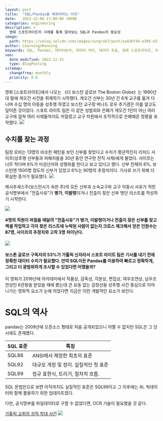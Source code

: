 ```yaml
---
layout: post
title:  "SQL/Pandas를 배워야하는 이유"
date:   2022-12-08 17:00:00 +0900
categories: engineering
description: >
  영화 스포트라이트의 사례를 통해 알아보는 SQL과 Pandas의 중요성
image: 
  path: https://velog.velcdn.com/images/sungrok7/post/aa436f44-a399-427d-ac22-1ab84dd0825b/image.png
author: LearningnRunning
keywords: SQL, Pandas, 데이터분석, 데이터 처리, 데이터 추출, 영화 스포트라이트, 데이터 엔지니어링
seo:
  date_modified: 2022-12-15
  type: BlogPosting
sitemap:
  changefreq: monthly
  priority: 0.8
---
```

영화 [스포트라이트]에서 나오는 《더 보스턴 글로브 The Boston Globe》는 1990년대 말에 게오건 사건을 취재하기 시작했다. 게오건 신부는 30년 간 6개 교구를 옮겨 다니며 수십 명의 아동을 성추행 하였고 보스턴 교구장 버나드 로우 추기경은 이를 알고도 덮어준 것이었다. 스포트 라이트 팀은 이 같은 성범죄와 은폐가 게오건 1인이 아닌 여러 교구에 걸쳐 여러 사제들까지도 저질렀고 교구 차원에서 조직적으로 은폐해온 정황을 포착했다. 
![](https://velog.velcdn.com/images/sungrok7/post/aa436f44-a399-427d-ac22-1ab84dd0825b/image.png)

## 수치를 찾는 과정
팀장 로비는 13명의 비슷한 패턴을 보인 신부를 찾았다고 수치가 평균적인지 리처드 사이프(성추행 신부들과 피해자들을 30년 동안 연구한 전직 사제)에게 물었다. 사이프는 너무 적다며 6%가 미성년자와 성행위를 한다고 보고 있다고 했다. 신부 전체의 6%, 보스턴엔 1500명 정도의 신부가 있었고 6%는 90명의 추정치이다. 기사로 쓰기 위해 더 확실한 증거가 필요했다.
![](https://velog.velcdn.com/images/sungrok7/post/5e3b69bf-fbdd-4ec5-9e49-b0d46cddaf05/image.png)

메사추세스주(보스턴시가 속한 주)의 모든 신부과 소속교구와 교구 이동시 사유가 적힌 공식명부에서 "전출사유"가 **병가**, **미발령**이거나 전출이 잦은 신부 명단 리스트를 작성하기 시작한다.

![](https://velog.velcdn.com/images/sungrok7/post/c071de85-ea6f-4b7c-b817-c435e95061ae/image.png)

#### 4명의 직원이 며칠을 매달려 "전출사유"가 **병가**, **미발령**이거나 전출이 잦은 신부를 찾고 엑셀 작업하고 각자 찾은 리스트에 누락된 사람이 없는지 크로스 체크해서 얻은 인원수는 87명, 사이프의 추정치와 고작 3명 차이난다.
![](https://velog.velcdn.com/images/sungrok7/post/49b85b74-4015-42e3-853a-65298a594692/image.jpg)
#### 보스톤 글로브 구독자의 53%가 가톨릭 신자라서 스포트 라이트 팀은 기사를 내기 전에 정확한 데이터 수치가 필요했다. 만약 SQL이든 Pandas를 이용하여 빠르고 정확하게, 그리고 더 광범위하게 조사할 수 있었다면 어땠을까?
이 영화가 2016년에 아카데미에서 작품상, 감독상, 각본상, 편집상, 여우조연상, 남우조연상인 6관왕을 받았을 때에 봤는데 큰 요동 없는 감정선을 성추행 사건 중심으로 이어나가는 영화적 요소가 눈에 띄었다면 지금은 이런 개발적인 요소가 보인다. 

# SQL의 역사
pandas는 2009년에 오픈소스 형태로 처음 공개되었으니 어쩔 수 없지만 SQL은 그 당시에도 존재했다.

|SQL 표준|특징|
|---|---|
|SQL86|ANSI에서 제정한 최초의 표준|
|SQL92|대규모 개정 및 정리. 실질적인 첫 표준|
|SQL99|정규 표현식, 트리거, 절차적 흐름.|
SQL 문법만으로 보면 아직까지도 실질적인 표준은 SQL99이고 그 이후에는 AI, 빅데이터와 함께 활용하기 위한 업데이트였다.

다만, 공식명부를 파일데이터로 구할 수 없었다면, OCR 기술이 필요했을 것 같다.



[가톨릭 교회의 성적 학대 사건](https://ko.wikipedia.org/wiki/%EA%B0%80%ED%86%A8%EB%A6%AD_%EA%B5%90%ED%9A%8C%EC%9D%98_%EC%84%B1%EC%A0%81_%ED%95%99%EB%8C%80_%EC%82%AC%EA%B1%B4)
![](https://velog.velcdn.com/images/sungrok7/post/f52f7816-64a1-453d-9fa8-4009a722d5e8/image.png)

[jekyll-docs]: https://jekyllrb.com/docs/home
[jekyll-gh]:   https://github.com/jekyll/jekyll
[jekyll-talk]: https://talk.jekyllrb.com/
